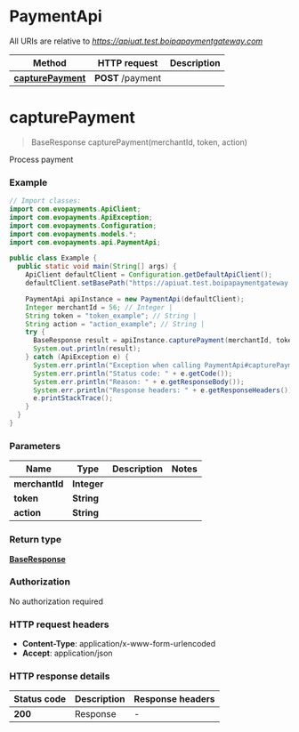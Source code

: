 # PaymentApi

All URIs are relative to *https://apiuat.test.boipapaymentgateway.com*

Method | HTTP request | Description
------------- | ------------- | -------------
[**capturePayment**](PaymentApi.md#capturePayment) | **POST** /payment | 


<a name="capturePayment"></a>
# **capturePayment**
> BaseResponse capturePayment(merchantId, token, action)



Process payment

### Example
```java
// Import classes:
import com.evopayments.ApiClient;
import com.evopayments.ApiException;
import com.evopayments.Configuration;
import com.evopayments.models.*;
import com.evopayments.api.PaymentApi;

public class Example {
  public static void main(String[] args) {
    ApiClient defaultClient = Configuration.getDefaultApiClient();
    defaultClient.setBasePath("https://apiuat.test.boipapaymentgateway.com");

    PaymentApi apiInstance = new PaymentApi(defaultClient);
    Integer merchantId = 56; // Integer | 
    String token = "token_example"; // String | 
    String action = "action_example"; // String | 
    try {
      BaseResponse result = apiInstance.capturePayment(merchantId, token, action);
      System.out.println(result);
    } catch (ApiException e) {
      System.err.println("Exception when calling PaymentApi#capturePayment");
      System.err.println("Status code: " + e.getCode());
      System.err.println("Reason: " + e.getResponseBody());
      System.err.println("Response headers: " + e.getResponseHeaders());
      e.printStackTrace();
    }
  }
}
```

### Parameters

Name | Type | Description  | Notes
------------- | ------------- | ------------- | -------------
 **merchantId** | **Integer**|  |
 **token** | **String**|  |
 **action** | **String**|  |

### Return type

[**BaseResponse**](BaseResponse.md)

### Authorization

No authorization required

### HTTP request headers

 - **Content-Type**: application/x-www-form-urlencoded
 - **Accept**: application/json

### HTTP response details
| Status code | Description | Response headers |
|-------------|-------------|------------------|
**200** | Response |  -  |

